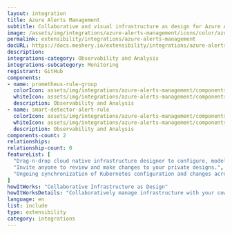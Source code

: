 ```yaml
---
layout: integration
title: Azure Alerts Management
subtitle: Collaborative and visual infrastructure as design for Azure Alerts Management
image: /assets/img/integrations/azure-alerts-management/icons/color/azure-alerts-management-color.svg
permalink: extensibility/integrations/azure-alerts-management
docURL: https://docs.meshery.io/extensibility/integrations/azure-alerts-management
description: 
integrations-category: Observability and Analysis
integrations-subcategory: Monitoring
registrant: GitHub
components: 
- name: prometheus-rule-group
  colorIcon: assets/img/integrations/azure-alerts-management/components/prometheus-rule-group/icons/color/prometheus-rule-group-color.svg
  whiteIcon: assets/img/integrations/azure-alerts-management/components/prometheus-rule-group/icons/white/prometheus-rule-group-white.svg
  description: Observability and Analysis
- name: smart-detector-alert-rule
  colorIcon: assets/img/integrations/azure-alerts-management/components/smart-detector-alert-rule/icons/color/smart-detector-alert-rule-color.svg
  whiteIcon: assets/img/integrations/azure-alerts-management/components/smart-detector-alert-rule/icons/white/smart-detector-alert-rule-white.svg
  description: Observability and Analysis
components-count: 2
relationships: 
relationship-count: 0
featureList: [
  "Drag-n-drop cloud native infrastructure designer to configure, model, and deploy your workloads.",
  "Invite anyone to review and make changes to your private designs.",
  "Ongoing synchronization of Kubernetes configuration and changes across any number of clusters."
]
howItWorks: "Collaborative Infrastructure as Design"
howItWorksDetails: "Collaboratively manage infrastructure with your coworkers synchronously sharing the same designs."
language: en
list: include
type: extensibility
category: integrations
---
```

